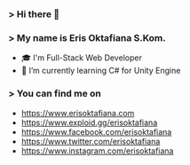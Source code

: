 ### > Hi there 👋
### > My name is Eris Oktafiana S.Kom.
- 🎓 I'm Full-Stack Web Developer
- 🌱 I’m currently learning C# for Unity Engine
### > You can find me on
- https://www.erisoktafiana.com
- https://www.exploid.gg/erisoktafiana
- https://www.facebook.com/erisoktafiana
- https://www.twitter.com/erisoktafiana
- https://www.instagram.com/erisoktafiana
